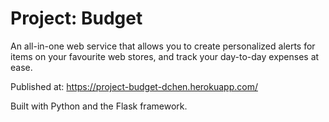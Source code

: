 # Project: Budget

An all-in-one web service that allows you to create personalized alerts for items on your favourite web stores, and track your day-to-day expenses at ease.

Published at: https://project-budget-dchen.herokuapp.com/

Built with Python and the Flask framework.
